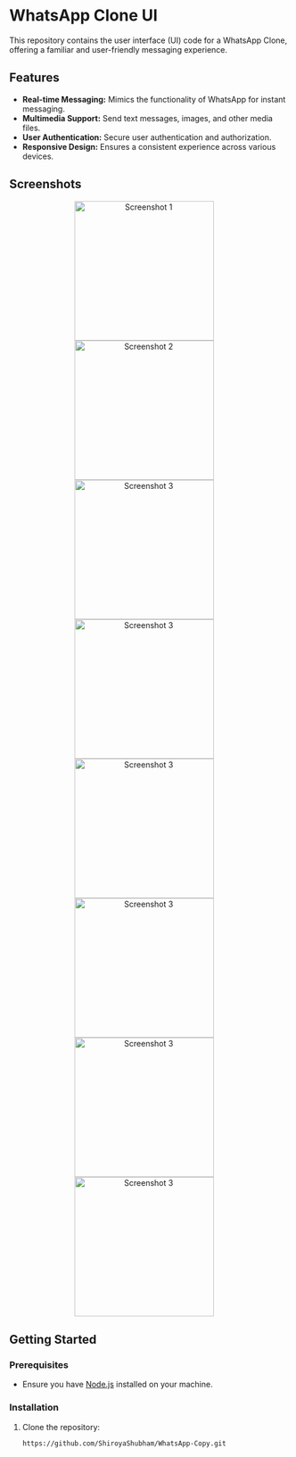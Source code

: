 # WhatsApp Clone UI

This repository contains the user interface (UI) code for a WhatsApp Clone, offering a familiar and user-friendly messaging experience.


## Features

- **Real-time Messaging:** Mimics the functionality of WhatsApp for instant messaging.
- **Multimedia Support:** Send text messages, images, and other media files.
- **User Authentication:** Secure user authentication and authorization.
- **Responsive Design:** Ensures a consistent experience across various devices.


## Screenshots
<div align="center">
  <img src="Screenshots/SplashScreen.jpeg" width="250" alt="Screenshot 1" style="margin-right: 20px;">
  <img src="Screenshots/ChatScreen.jpeg" width="250" alt="Screenshot 2" style="margin-right: 20px;">
  <img src="Screenshots/StatusScreen.jpeg" width="250" alt="Screenshot 3" style="margin-right: 20px;">
  <img src="Screenshots/UploadStatusScreen.jpeg" width="250" alt="Screenshot 3" style="margin-right: 20px;">
  <img src="Screenshots/PrivateChatScreen.jpg" width="250" alt="Screenshot 3" style="margin-right: 20px;">
  <img src="Screenshots/CallScreen.jpeg" width="250" alt="Screenshot 3" style="margin-right: 20px;">
  <img src="Screenshots/NewGroupScreen.jpeg" width="250" alt="Screenshot 3" style="margin-right: 20px;">
  <img src="Screenshots/SelectContactScreen.jpeg" width="250" alt="Screenshot 3" style="margin-right: 20px;">
</div>


## Getting Started

### Prerequisites

- Ensure you have [Node.js](https://nodejs.org/) installed on your machine.

### Installation

1. Clone the repository:

   ```bash
   https://github.com/ShiroyaShubham/WhatsApp-Copy.git
